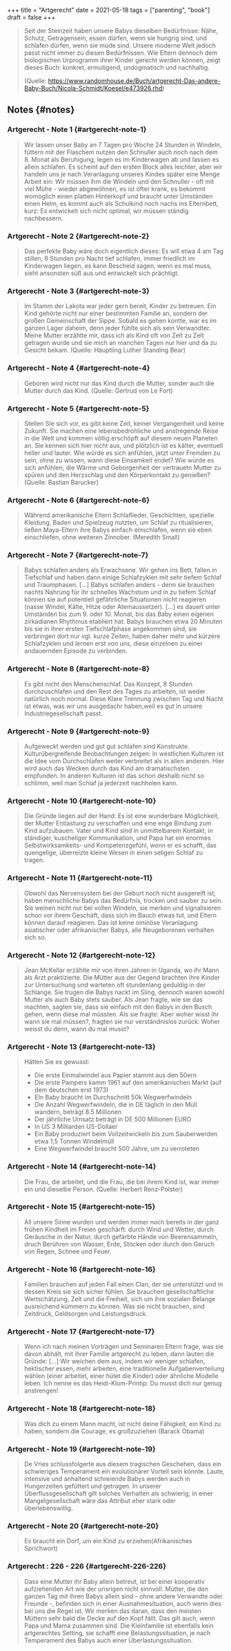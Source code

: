 +++
title = "Artgerecht"
date = 2021-05-18
tags = ["parenting", "book"]
draft = false
+++

> Seit der Steinzeit haben unsere Babys dieselben Bedürfnisse: Nähe, Schutz, Getragensein, essen dürfen, wenn sie hungrig sind, und schlafen dürfen, wenn sie müde sind. Unsere moderne Welt jedoch passt nicht immer zu diesen Bedürfnissen. Wie Eltern dennoch dem biologischen Urprogramm ihrer Kinder gerecht werden können, zeigt dieses Buch: konkret, ermutigend, undogmatisch und nachhaltig.
>
> (Quelle: <https://www.randomhouse.de/Buch/artgerecht-Das-andere-Baby-Buch/Nicola-Schmidt/Koesel/e473926.rhd>)


## Notes {#notes}


### Artgerecht - Note 1 {#artgerecht-note-1}

> Wir lassen unser Baby an 7 Tagen pro Woche 24 Stunden in Windeln, füttern mit der Flaschem nutzen den Schnuller auch noch nach dem 8. Monat als Beruhigung, legen es im Kinderwagen ab und lassen es allein schlafen. Es scheint auf den ersten Block alles leichter, aber wir handeln uns je nach Veranlagung unseres Kindes später eine Menge Arbeit ein: Wir müssen ihm die Windeln und den Schnuller - oft mit viel Mühe - wieder abgewöhnen, es ist öfter krank, es bekommt womöglich einen platten Hinterkopf und braucht unter Umständen einen Helm, es kommt auch als Schulkind noch nachs ins Elternbett, kurz: Es entwickelt sich nicht optimal, wir müssen ständig nachbessern.


### Artgerecht - Note 2 {#artgerecht-note-2}

> Das perfekte Baby wäre doch eigentlich dieses: Es will etwa 4 am Tag stillen, 8 Stunden pro Nacht tief schlafen, immer friedlich im Kinderwagen liegen, es kann Bescheid sagen, wenn es mal muss, sieht ansonsten süß aus und entwickelt sich prächtigt.


### Artgerecht - Note 3 {#artgerecht-note-3}

> Im Stamm der Lakota war jeder gern bereit, Kinder zu betreuen. Ein Kind gehörte nicht nur einer bestimmten Familie an, sondern der großen Gemeinschaft der Sippe. Sobald es gehen kontte, war es im ganzen Lager daheim, denn jeder fühlte sich als sein Verwandter. Meine Mutter erzählte mir, dass ich als Kind oft von Zelt zu Zelt getragen wurde und sie mich an manchen Tagen nur hier und da zu Gesicht bekam. (Quelle: Häuptling Luther Standing Bear)


### Artgerecht - Note 4 {#artgerecht-note-4}

> Geboren wird nicht nur das Kind durch die Mutter, sonder auch die Mutter durch das Kind. (Quelle: Gertrud von Le Fort)


### Artgerecht - Note 5 {#artgerecht-note-5}

> Stellen SIe sich vor, es gibt keine Zeit, keiner Vergangenheit und keine Zukunft. Sie machen eine lebensbedrohliche und anstregende Reise in die Welt und kommen völlig erschöpft auf diesem neuen Planeten an. Sie kennen sich hier nicht aus, und plötzlich ist es kälter, eventuell heller und lauter. Wie würde es sich anfühlen, jetzt unter Fremden zu sein, ohne zu wissen, wann diese Einsamkeit endet? Wie würde es sich anfühlen, die Wärme und Geborgenheit der vertrauetn Mutter zu spüren und den Herzschlag und den Körperkontakt zu genießen? (Quelle: Bastian Barucker)


### Artgerecht - Note 6 {#artgerecht-note-6}

> Während amerikanische Eltern Schlaflieder, Geschichten, spezielle Kleidung, Baden und Spielzeug nutzten, um Schlaf zu ritualisieren, ließen Maya-Eltern ihre Babys einfach einschlafen, wenn sie eben einschliefen, ohne weiteren Zinnober. (Meredith Small)


### Artgerecht - Note 7 {#artgerecht-note-7}

> Babys schlafen anders als Erwachsene. Wir gehen ins Bett, fallen in Tiefschlaf und haben dann einige Schlafzyklen mit sehr tiefem Schlaf und Traumphasen. [...] Babys schlafen anders - denn sie brauchen nachts Nahrung für ihr schnelles Wachstum und in zu tiefem Schlaf können sie auf potentiell gefährliche Situationen nicht reagieren (nasse Windel, Kälte, Hitze oder Atemaussetzer).
> [...]
> es dauert unter Umständen bis zum 9. oder 10. Monat, bis das Baby einen eigenen zirkadianen Rhythmus etabliert hat. Babys brauchen etwa 20 Minuten bis sie in ihrer ersten Tiefschlafphase angekommen sind, sie verbringen dort nur vgl. kurze Zeiten, haben daher mehr und kürzere Schlafzyklen und lernen erst von uns, diese einzelnen zu einer andauernden Episode zu verbinden.


### Artgerecht - Note 8 {#artgerecht-note-8}

> Es gibt nicht den Menschenschlaf. Das Konzept, 8 Stunden durchzuschlafen und den Rest des Tages zu arbeiten, ist weder natürlich noch normal. Diese Klare Trennung zwischen Tag und Nacht ist etwas, was wir uns ausgedachr haben,weil es gut in unsere Industriegesellschaft passt.


### Artgerecht - Note 9 {#artgerecht-note-9}

> Aufgeweckt werden und gut gut schlafen sind Konstrukte. Kulturübergreifende Beobachtungen zeigen: In westlichen Kulturen ist die Idee vom Durchschlafen weiter verbreitet als in allen anderen. Hier wird auch das Wecken durch das Kind am dramatischsten empfunden. In anderen Kulturen ist das schon deshalb nicht so schlimm, weil man Schlaf ja jederzeit nachholen kann.


### Artgerecht - Note 10 {#artgerecht-note-10}

> Die Gründe liegen auf der Hand: Es ist eine wunderbare Möglichkeit, der Mutter Entlastung zu verschaffen und eine enge Bindung zum Kind aufzubauen. Vater und Kind sind in unmittelbarem Kontakt, in ständiger, kuscheliger Kommunikation, und Papa hat ein enormes Selbstwirksamkeits- und Kompetenzgefühl, wenn er es schafft, das quengelige, überreizte kleine Wesen in einen seligen Schlaf zu tragen.


### Artgerecht - Note 11 {#artgerecht-note-11}

> Obwohl das Nervensystem bei der Geburt noch nicht ausgereift ist, haben menschliche Babys das Bedürfnis, trocken und sauber zu sein. Sie weinen nicht nur bei vollen Windeln, sie merken und signalisieren schon vor ihrem Geschäft, dass sich im Bauch etwas tut, und Eltern können darauf reagieren. Das ist keine ominöse Veranlagung asiatischer oder afrikanischer Babys, alle Neugeborenen verhalten sich so.


### Artgerecht - Note 12 {#artgerecht-note-12}

> Jean McKellar erzählte mir von ihren Jahren in Uganda, wo ihr Mann als Arzt praktizierte. Die Mütter aus der Gegend brachten ihre Kinder zur Untersuchung und warteten oft stundenlang geduldig in der Schlange. Sie trugen die Babys nackt im Sling, dennoch waren sowohl Mutter als auch Baby stets sauber. Als Jean fragte, wie sie das machten, sagten sie, dass sie einfach mit den Babys in den Busch gehen, wenn diese mal müssten. Als sie fragte: Aber woher wisst ihr wann sie mal müssen?, fragten sie nur verständnislos zurück: Woher weisst du denn, wann du mal musst?


### Artgerecht - Note 13 {#artgerecht-note-13}

> Hätten Sie es gewusst:
>
> -   Die erste Einmalwindel aus Papier stammt aus den 50ern
> -   Die erste Pampers kamm 1961 auf den amerikanischen Markt (auf dem deutschen erst 1973)
> -   EIn Baby braucht im Durchschnitt 50k Wegwerfwindeln
> -   Die Anzahl Wegwerfwindeln, die in DE täglich in den Müll wandern, beträgt 8.5 Millionen
> -   Der jährliche Umsatz beträgt in DE 500 Millionen EURO
> -   In US 3 Milliarden US-Dollaer
> -   Ein Baby produziert beim Vollzeitwickeln bis zum Sauberwerden etwa 1,5 Tonnen Windelmüll
> -   Eine Wegwerfwindel braucht 500 Jahre, um zu verroteten


### Artgerecht - Note 14 {#artgerecht-note-14}

> Die Frau, die arbeitet, und die Frau, die bei ihrem Kind ist, war immer ein und dieselbe Person. (Quelle: Herbert Renz-Polster)


### Artgerecht - Note 15 {#artgerecht-note-15}

> All unsere Sinne wurden und werden immer noch bereits in der ganz frühen Kindheit im Freien geschärft: durch Wind und Wetter, durch Geräusche in der Natur, durch gefärbte Hände von Beerensammeln, druch Berühren von Wasser, Erde, Stöcken oder durch den Geruch von Regen, Schnee und Feuer.


### Artgerecht - Note 16 {#artgerecht-note-16}

> Familien brauchen auf jeden Fall einen Clan, der sie unterstützt und in dessen Kreis sie sich sicher fühlen. Sie brauchen gesellschaftliche Wertschätzung, Zeit und die Freiheit, sich um ihre sozialen Belange ausreichend kümmern zu können. Was sie nicht brauchen, sind Zeitdruck, Geldsorgen und Leistungsdruck.


### Artgerecht - Note 17 {#artgerecht-note-17}

> Wenn ich nach meinen Vorträgen und Seminaren Eltern frage, was sie davon abhält, mit ihrer Familie artgerecht zu leben, dann lauten die Gründe: [...]
> Wir weichen dem aus, indem wir weniger schlafen, hektischer essen, mehr arbeiten, eine traditionelle Aufgabenverteilung wählen (einer arbeitet, einer hütet die Kinder) oder ähnliche Modelle leben. Ich nenne es das Heidi-Klum-Printip: Du musst dich nur genug anstrengen!


### Artgerecht - Note 18 {#artgerecht-note-18}

> Was dich zu einem Mann macht, ist nicht deine Fähigkeit, ein Kind zu haben, sondern die Courage, es großzuziehen (Barack Obama)


### Artgerecht - Note 19 {#artgerecht-note-19}

> De Vries schlussfolgerte aus diesem tragischen Geschehen, dass ein schwieriges Temperament ein evolutionärer Vorteil sein könnte. Laute, intensive und anhaltend schreiende Babys werden auch in Hungerzeiten gefüttert und getragen. In unserer Überflussgesellschaft gilt solches Verhalten als schwierig, in einer Mangelgesellschaft wäre das Attribut eher stark oder überlebenswillig.


### Artgerecht - Note 20 {#artgerecht-note-20}

> Es braucht ein Dorf, um ein Kind zu erziehen(Afrikanisches Sprichwort)


### Artgerecht : 226 - 226 {#artgerecht-226-226}

> Dass eine Mutter ihr Baby allein betreut, ist bei einer kooperativ aufziehenden Art wie der unsrigen nicht sinnvoll. Mütter, die den ganzen Tag mit ihren Babys allein sind - ohne andere Verwandte oder Freunde -, befinden sich in einer Ausnahmesituation, auch wenn dies bei uns die Regel ist. Wir merken das daran, dass den meisten Müttern sehr bald die Decke auf den Kopf fällt. Das gilt auch, wenn Papa und Mama zusammen sind. Die Kleinfamilie ist ebenfalls kein artgerechtes Setting, sie schafft eine Belastungssituation, je nach Temperament des Babys auch einer Überlastungssituation.
